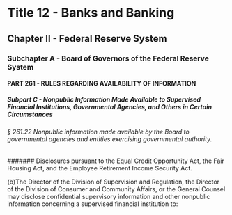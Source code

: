 
# Title 12 - Banks and Banking
## Chapter II - Federal Reserve System
### Subchapter A - Board of Governors of the Federal Reserve System
#### PART 261 - RULES REGARDING AVAILABILITY OF INFORMATION
##### Subpart C - Nonpublic Information Made Available to Supervised Financial Institutions, Governmental Agencies, and Others in Certain Circumstances
###### § 261.22 Nonpublic information made available by the Board to governmental agencies and entities exercising governmental authority.
####### Disclosures pursuant to the Equal Credit Opportunity Act, the Fair Housing Act, and the Employee Retirement Income Security Act.

(b)The Director of the Division of Supervision and Regulation, the Director of the Division of Consumer and Community Affairs, or the General Counsel may disclose confidential supervisory information and other nonpublic information concerning a supervised financial institution to:
